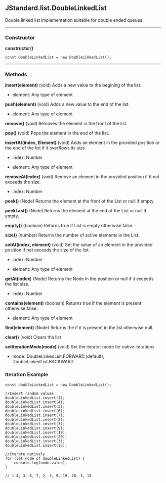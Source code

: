 ## JStandard.list.DoubleLinkedList

Double linked list implementation suitable for double ended queues.

----------

### Constructor ###

**constructor()** 

    const DoubleLinkedList = new DoubleLinkedList();

----------

### Methods ###

**insert(element)** (void) Adds a new value to the begining of the list.

- element: Any type of element

**push(element)** (void) Adds a new value to the end of the list.

- element: Any type of element

**remove()** (void) Removes the element in the front of the list.

**pop()** (void) Pops the element in the end of the list.

**insertAt(index, Element)** (void) Adds an element in the provided position or the end of the list if it overflows its size.

- index: Number

- element: Any type of element

**removeAt(index)** (void) Remove an element in the provided position if it not exceeds the size.

- index: Number

**peek()** (Node) Returns the element at the front of the List or null if empty.

**peekLast()** (Node) Returns the element at the end of the List or null if empty.

**empty()** (boolean) Returns true if List is empty otherwise false.

**size()** (number) Returns the number of active elements in the List.

**setAt(index, element)** (void) Set the value of an element in the provided position if not exceeds the size of the list.

- index: Number

- element: Any type of element

**getAt(index)** (Node) Returns the Node in the position or null if it exceeds the list size.

- index: Number

**contains(element)** (boolean) Returns true if the element is present otherwise false.

- element: Any type of element

**find(element)** (Node) Returns the if it is present in the list otherwise null.

**clear()** (void) Clears the list

**setIterationMode(mode)** (void) Set the iterator mode for native iterations.

- mode: DoubleLinkedList.FORWARD (default), DoubleLinkedList.BACKWARD

### Iteration Example ###

```
const doubleLinkedList = new DoubleLinkedList();

//Insert random values
doubleLinkedList.insert(1); 
doubleLinkedList.insert(4); 
doubleLinkedList.insert(3); 
doubleLinkedList.insert(6); 
doubleLinkedList.insert(7);
doubleLinkedList.insert(2); 
doubleLinkedList.insert(3); 
doubleLinkedList.insert(9); 
doubleLinkedList.insert(19); 
doubleLinkedList.insert(20); 
doubleLinkedList.insert(3); 
doubleLinkedList.insert(15);

//Iterate natively
for (let node of doubleLinkedList) {
	console.log(node.value);
}

// 1 4, 3, 6, 7, 2, 3, 9, 19, 20, 3, 15
```